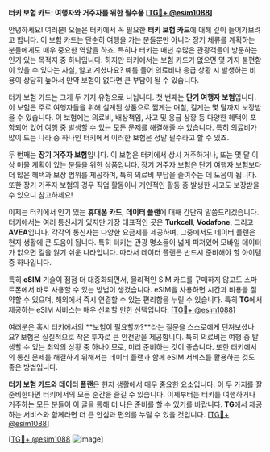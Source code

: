 **터키 보험 카드: 여행자와 거주자를 위한 필수품 [[TG💪+ @esim1088](https://t.me/s/esim1088)]**

안녕하세요! 여러분! 오늘은 터키에서 꼭 필요한 **터키 보험 카드**에 대해 깊이 들어가보려고 합니다. 이 보험 카드는 단순히 여행을 가는 분들뿐만 아니라 장기 체류를 계획하는 분들에게도 매우 중요한 역할을 하죠. 특히나 터키는 매년 수많은 관광객들이 방문하는 인기 있는 목적지 중 하나입니다. 하지만 터키에서는 보험 카드가 없으면 몇 가지 불편함이 있을 수 있다는 사실, 알고 계셨나요? 예를 들어 의료비나 응급 상황 시 발생하는 비용이 상당히 높아서 만약 보험이 없다면 큰 부담이 될 수 있습니다.

터키 보험 카드는 크게 두 가지 유형으로 나뉩니다. 첫 번째는 **단기 여행자 보험**입니다. 이 보험은 주로 여행자들을 위해 설계된 상품으로 짧게는 며칠, 길게는 몇 달까지 보장받을 수 있습니다. 이 보험에는 의료비, 배상책임, 사고 및 응급 상황 등 다양한 혜택이 포함되어 있어 여행 중 발생할 수 있는 모든 문제를 해결해줄 수 있습니다. 특히 의료비가 많이 드는 나라 중 하나인 터키에서 이러한 보험은 정말 필수라고 할 수 있죠.

두 번째는 **장기 거주자 보험**입니다. 이 보험은 터키에서 상시 거주하거나, 또는 몇 달 이상 머물 계획이 있는 분들을 위한 상품입니다. 장기 거주자 보험은 단기 여행자 보험보다 더 많은 혜택과 보장 범위를 제공하며, 특히 의료비 부담을 줄여주는 데 도움이 됩니다. 또한 장기 거주자 보험의 경우 직업 활동이나 개인적인 활동 중 발생한 사고도 보장받을 수 있으니 참고하세요!

이제는 터키에서 인기 있는 **휴대폰 카드**, **데이터 플랜**에 대해 간단히 말씀드리겠습니다. 터키에서는 여러 통신사가 있지만 가장 대표적인 곳은 **Turkcell**, **Vodafone**, 그리고 **AVEA**입니다. 각각의 통신사는 다양한 요금제를 제공하며, 그중에서도 데이터 플랜은 현지 생활에 큰 도움이 됩니다. 특히 터키는 관광 명소들이 넓게 퍼져있어 모바일 데이터가 없으면 길을 잃기 쉬운 나라입니다. 따라서 데이터 플랜은 반드시 준비해야 할 아이템 중 하나입니다.

특히 **eSIM** 기술이 점점 더 대중화되면서, 물리적인 SIM 카드를 구매하지 않고도 스마트폰에서 바로 사용할 수 있는 방법이 생겼습니다. eSIM을 사용하면 시간과 비용을 절약할 수 있으며, 해외에서 즉시 연결할 수 있는 편리함을 누릴 수 있습니다. 특히 **TG**에서 제공하는 eSIM 서비스는 매우 신뢰할 만한 선택입니다. [[TG💪+ @esim1088](https://t.me/s/esim1088)]

여러분은 혹시 터키에서의 **보험이 필요할까?**라는 질문을 스스로에게 던져보셨나요? 보험은 실질적으로 작은 투자로 큰 안전망을 제공합니다. 특히 의료비는 여행 중 발생할 수 있는 최악의 상황 중 하나이므로, 미리 준비하는 것이 좋습니다. 또한 터키에서의 통신 문제를 해결하기 위해서는 데이터 플랜과 함께 eSIM 서비스를 활용하는 것도 좋은 방법입니다.

**터키 보험 카드와 데이터 플랜**은 현지 생활에서 매우 중요한 요소입니다. 이 두 가지를 잘 준비한다면 터키에서의 모든 순간을 즐길 수 있습니다. 이제부터는 터키를 여행하거나 거주하는 모든 분들이 이 글을 통해 더 나은 준비를 할 수 있기를 바랍니다. **TG**에서 제공하는 서비스와 함께라면 더 큰 안심과 편의를 누릴 수 있을 것입니다. [[TG💪+ @esim1088](https://t.me/s/esim1088)]  

[[TG💪+ @esim1088](https://t.me/s/esim1088) ![Image](https://i.postimg.cc/Y0z9fWf4/image.png)]